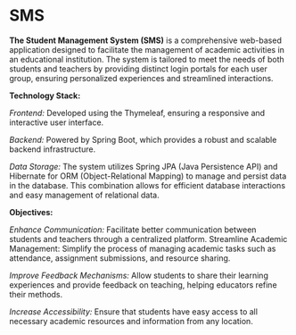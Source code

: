 # SMS


**The Student Management System (SMS)** is a comprehensive web-based application designed to facilitate the management of academic activities in an educational institution. The system is tailored to meet the needs of both students and teachers by providing distinct login portals for each user group, ensuring personalized experiences and streamlined interactions.


**Technology Stack:**

_Frontend:_ Developed using the Thymeleaf, ensuring a responsive and interactive user interface.

_Backend:_ Powered by Spring Boot, which provides a robust and scalable backend infrastructure.

_Data Storage:_ The system utilizes Spring JPA (Java Persistence API) and Hibernate for ORM (Object-Relational Mapping) to manage and persist data in the database. This combination allows for efficient database interactions and easy management of relational data.


**Objectives:**

_Enhance Communication:_ Facilitate better communication between students and teachers through a centralized platform.
Streamline Academic Management: Simplify the process of managing academic tasks such as attendance, assignment submissions, and resource sharing.

_Improve Feedback Mechanisms:_ Allow students to share their learning experiences and provide feedback on teaching, helping educators refine their methods.

_Increase Accessibility:_ Ensure that students have easy access to all necessary academic resources and information from any location.
